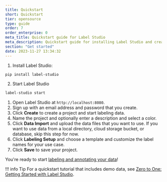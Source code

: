 ```yaml
---
title: Quickstart
short: Quickstart
tier: opensource
type: guide
order: 7
order_enterprise: 0
meta_title: Quickstart guide for Label Studio
meta_description: Quickstart guide for installing Label Studio and creating a new project. 
section: "Get started"
date: 2023-11-27 13:34:32
---
```


1. Install Label Studio:

```bash
pip install label-studio
```

2. Start Label Studio

```bash
label-studio start
```

1. Open Label Studio at `http://localhost:8080`.
2. Sign up with an email address and password that you create.
3. Click **Create** to create a project and start labeling data.
4. Name the project and optionally enter a description and select a color.
5. Click **Data Import** and upload the data files that you want to use. If you want to use data from a local directory, cloud storage bucket, or database, skip this step for now.
6. Click **Labeling Setup** and choose a template and customize the label names for your use case.
7. Click **Save** to save your project.

You're ready to start [labeling and annotating your data](labeling.html)!

!!! info Tip
    For a quickstart tutorial that includes demo data, see [Zero to One: Getting Started with Label Studio](https://labelstud.io/blog/zero-to-one-getting-started-with-label-studio/). 


